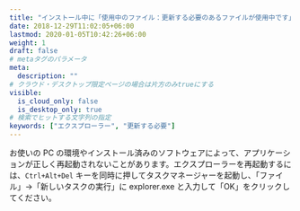 ```yaml
---
title: "インストール中に「使用中のファイル：更新する必要のあるファイルが使用中です」と表示され「自動的に閉じて、アプリケーションを再起動する。」を選択し「OK」をクリックすると、Windowsのエクスプローラーが再起動せずタスクバーやスタートメニューが表示されなくなったのはなぜですか？ "
date: 2018-12-29T11:02:05+06:00
lastmod: 2020-01-05T10:42:26+06:00
weight: 1
draft: false
# metaタグのパラメータ
meta:
  description: ""
# クラウド・デスクトップ限定ページの場合は片方のみtrueにする
visible:
  is_cloud_only: false
  is_desktop_only: true
# 検索でヒットする文字列の指定
keywords: ["エクスプローラー", "更新する必要"]
---
```


お使いの PC の環境やインストール済みのソフトウェアによって、アプリケーションが正しく再起動されないことがあります。エクスプローラーを再起動するには、`Ctrl+Alt+Del` キーを同時に押してタスクマネージャーを起動し、「ファイル」→「新しいタスクの実行」に explorer.exe と入力して「OK」をクリックしてください。
